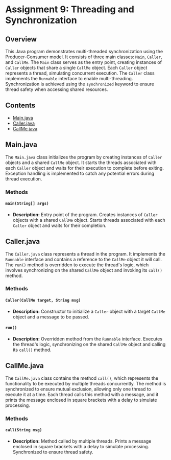 # Assignment 9: Threading and Synchronization

## Overview

This Java program demonstrates multi-threaded synchronization using the Producer-Consumer model. It consists of three main classes: `Main`, `Caller`, and `CallMe`. The `Main` class serves as the entry point, creating instances of `Caller` objects that share a single `CallMe` object. Each `Caller` object represents a thread, simulating concurrent execution. The `Caller` class implements the `Runnable` interface to enable multi-threading. Synchronization is achieved using the `synchronized` keyword to ensure thread safety when accessing shared resources.

## Contents

- [Main.java](#mainjava)
- [Caller.java](#callerjava)
- [CallMe.java](#callmejava)

## Main.java

The `Main.java` class initializes the program by creating instances of `Caller` objects and a shared `CallMe` object. It starts the threads associated with each `Caller` object and waits for their execution to complete before exiting. Exception handling is implemented to catch any potential errors during thread execution.

### Methods

#### `main(String[] args)`
- **Description:** Entry point of the program. Creates instances of `Caller` objects with a shared `CallMe` object. Starts threads associated with each `Caller` object and waits for their completion.


## Caller.java

The `Caller.java` class represents a thread in the program. It implements the `Runnable` interface and contains a reference to the `CallMe` object it will call. The `run()` method is overridden to execute the thread's logic, which involves synchronizing on the shared `CallMe` object and invoking its `call()` method.

### Methods

#### `Caller(CallMe target, String msg)`
- **Description:** Constructor to initialize a `Caller` object with a target `CallMe` object and a message to be passed.

#### `run()`
- **Description:** Overridden method from the `Runnable` interface. Executes the thread's logic, synchronizing on the shared `CallMe` object and calling its `call()` method.


## CallMe.java

The `CallMe.java` class contains the method `call()`, which represents the functionality to be executed by multiple threads concurrently. The method is synchronized to ensure mutual exclusion, allowing only one thread to execute it at a time. Each thread calls this method with a message, and it prints the message enclosed in square brackets with a delay to simulate processing.

### Methods

#### `call(String msg)`
- **Description:** Method called by multiple threads. Prints a message enclosed in square brackets with a delay to simulate processing. Synchronized to ensure thread safety.

